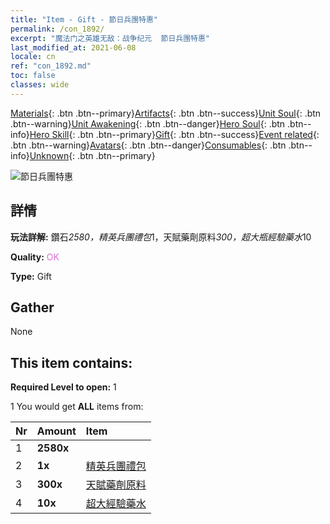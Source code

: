```yaml
---
title: "Item - Gift - 節日兵團特惠"
permalink: /con_1892/
excerpt: "魔法门之英雄无敌：战争纪元  節日兵團特惠"
last_modified_at: 2021-06-08
locale: cn
ref: "con_1892.md"
toc: false
classes: wide
---
```

 [Materials](/ItemsCN/){: .btn .btn--primary}[Artifacts](/ItemsCN/Artifacts/){: .btn .btn--success}[Unit Soul](/ItemsCN/UnitSoul/){: .btn .btn--warning}[Unit Awakening](/ItemsCN/UnitAwakening/){: .btn .btn--danger}[Hero Soul](/ItemsCN/HeroSoul/){: .btn .btn--info}[Hero Skill](/ItemsCN/HeroSkill/){: .btn .btn--primary}[Gift](/ItemsCN/Gift/){: .btn .btn--success}[Event related](/ItemsCN/Events/){: .btn .btn--warning}[Avatars](/ItemsCN/Avatars/){: .btn .btn--danger}[Consumables](/ItemsCN/Consumables/){: .btn .btn--info}[Unknown](/ItemsCN/Unknown/){: .btn .btn--primary}

 ![節日兵團特惠](/images/t/i_907116.png)

## 詳情
 **玩法詳解:** 鑽石*2580，精英兵團禮包*1，天賦藥劑原料*300，超大瓶經驗藥水*10

 **Quality:** <span style="color: #DA70D6">OK</span>

 **Type:** Gift

## Gather

  None

## This item contains:

 **Required Level to open:** 1

 1 You would get **ALL** items  from:

  | Nr | Amount |     Item    |
  |:---|:-------|:------------|
  | 1 |  **2580x** | <i class="fas fa-gem"/> |  | 
  | 2 |  **1x** | [精英兵團禮包](/cn/Items/con_1882/) |  | 
  | 3 |  **300x** | [天賦藥劑原料](/cn/Items/con_1120/) |  | 
  | 4 |  **10x** | [超大經驗藥水](/cn/Items/con_703/) |  | 
